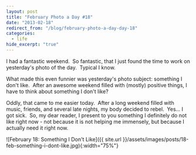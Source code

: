 ```yaml
---
layout: post
title: "February Photo a Day #18"
date: "2013-02-18"
redirect_from: "/blog/february-photo-a-day-day-18"
categories:
  - life
hide_excerpt: "true"
---
```


I had a fantastic weekend.  So fantastic, that I just found the time to work on yesterday's photo of the day.  Typical I know.

What made this even funnier was yesterday's photo subject: something I don't like.  After an awesome weekend filled with (mostly) positive things, I have to think about something I don't like?

Oddly, that came to me easier today.  After a long weekend filled with music, friends, and several late nights, my body decided to rebel.  Yes... I got sick.  So, my dear reader, I present to you something I definitely do not like right now - not because it is not helping me immensely, but because I actually need it right now.

![February 18: Something I Don't Like]({{ site.url }}/assets/images/posts/18-feb-something-i-dont-like.jpg){:width="75%"}
